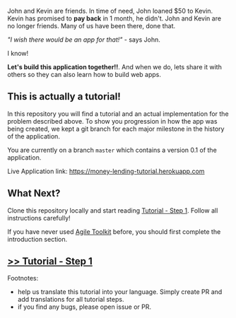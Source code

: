 John and Kevin are friends. In time of need, John loaned $50 to Kevin. Kevin has promised to **pay back** in 1 month, he didn't. John and Kevin are no longer friends. Many of us have been there, done that.

*"I wish there would be an app for that!"* - says John.

I know!

**Let's build this application together!!**. And when we do, lets share it with others so they can also learn how to build web apps.

## This is actually a tutorial!

In this repository you will find a tutorial and an actual implementation for the problem described above. To show you progression in how the app was being created, we kept a git branch for each major milestone in the history of the application.

You are currently on a branch `master` which contains a version 0.1 of the application.

Live Application link: https://money-lending-tutorial.herokuapp.com

## What Next?

Clone this repository locally and start reading [Tutorial - Step 1](tutorial/step1.md). Follow all instructions carefully!

If you have never used [Agile Toolkit](http://agiletoolkit.org/) before, you should first complete the introduction section.

## [>> Tutorial - Step 1](tutorial/step1.md)

Footnotes:

-   help us translate this tutorial into your language. Simply create PR and add translations for all tutorial steps.
-   if you find any bugs, please open issue or PR.